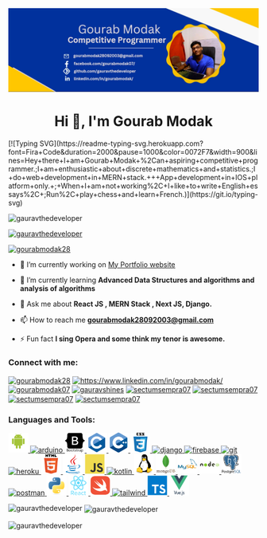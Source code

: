 <img title="a title" alt="Alt text" src="banner (2).jpg">
<h1 align="center">Hi 👋, I'm Gourab Modak</h1>
[![Typing SVG](https://readme-typing-svg.herokuapp.com?font=Fira+Code&duration=2000&pause=1000&color=0072F7&width=900&lines=Hey+there+I+am+Gourab+Modak+%2Can+aspiring+competitive+programmer.;I+am+enthusiastic+about+discrete+mathematics+and+statistics.;I+do+web+development+in+MERN+stack.+++App+development+in+IOS+platform+only.+;+When+I+am+not+working%2C+I+like+to+write+English+essays%2C+;Run%2C+play+chess+and+learn+French.)](https://git.io/typing-svg)

<p align="left"> <img src="https://komarev.com/ghpvc/?username=gauravthedeveloper&label=Profile%20views&color=0e75b6&style=plastic" alt="gauravthedeveloper" /> </p>

<p align="left"> <a href="https://github.com/ryo-ma/github-profile-trophy"><img src="https://github-profile-trophy.vercel.app/?username=gauravthedeveloper" alt="gauravthedeveloper" /></a> </p>

<p align="left"> <a href="https://twitter.com/gourabmodak28" target="blank"><img src="https://img.shields.io/twitter/follow/gourabmodak28?logo=twitter&style=for-the-badge" alt="gourabmodak28" /></a> </p>

- 🔭 I’m currently working on [My Portfolio website](https://github.com/gauravthedeveloper/my-portfolio)

- 🌱 I’m currently learning **Advanced Data Structures and algorithms and analysis of algorithms**

- 💬 Ask me about **React JS , MERN Stack , Next JS, Django.**

- 📫 How to reach me **gourabmodak28092003@gmail.com**

- ⚡ Fun fact **I sing Opera and some think my tenor is awesome.**

<h3 align="left">Connect with me:</h3>
<p align="left">
<a href="https://twitter.com/gourabmodak28" target="blank"><img align="center" src="https://raw.githubusercontent.com/rahuldkjain/github-profile-readme-generator/master/src/images/icons/Social/twitter.svg" alt="gourabmodak28" height="30" width="40" /></a>
<a href="https://linkedin.com/in/https://www.linkedin.com/in/gourabmodak/" target="blank"><img align="center" src="https://raw.githubusercontent.com/rahuldkjain/github-profile-readme-generator/master/src/images/icons/Social/linked-in-alt.svg" alt="https://www.linkedin.com/in/gourabmodak/" height="30" width="40" /></a>
<a href="https://fb.com/gourabmodak07" target="blank"><img align="center" src="https://raw.githubusercontent.com/rahuldkjain/github-profile-readme-generator/master/src/images/icons/Social/facebook.svg" alt="gourabmodak07" height="30" width="40" /></a>
<a href="https://instagram.com/gauravshines" target="blank"><img align="center" src="https://raw.githubusercontent.com/rahuldkjain/github-profile-readme-generator/master/src/images/icons/Social/instagram.svg" alt="gauravshines" height="30" width="40" /></a>
<a href="https://www.codechef.com/users/sectumsempra07" target="blank"><img align="center" src="https://cdn.jsdelivr.net/npm/simple-icons@3.1.0/icons/codechef.svg" alt="sectumsempra07" height="30" width="40" /></a>
<a href="https://codeforces.com/profile/sectumsempra07" target="blank"><img align="center" src="https://raw.githubusercontent.com/rahuldkjain/github-profile-readme-generator/master/src/images/icons/Social/codeforces.svg" alt="sectumsempra07" height="30" width="40" /></a>
<a href="https://www.leetcode.com/sectumsempra07" target="blank"><img align="center" src="https://raw.githubusercontent.com/rahuldkjain/github-profile-readme-generator/master/src/images/icons/Social/leet-code.svg" alt="sectumsempra07" height="30" width="40" /></a>
<a href="https://auth.geeksforgeeks.org/user/sectumsempra07" target="blank"><img align="center" src="https://raw.githubusercontent.com/rahuldkjain/github-profile-readme-generator/master/src/images/icons/Social/geeks-for-geeks.svg" alt="sectumsempra07" height="30" width="40" /></a>
</p>

<h3 align="left">Languages and Tools:</h3>
<p align="left"> <a href="https://developer.android.com" target="_blank" rel="noreferrer"> <img src="https://raw.githubusercontent.com/devicons/devicon/master/icons/android/android-original-wordmark.svg" alt="android" width="40" height="40"/> </a> <a href="https://www.arduino.cc/" target="_blank" rel="noreferrer"> <img src="https://cdn.worldvectorlogo.com/logos/arduino-1.svg" alt="arduino" width="40" height="40"/> </a> <a href="https://getbootstrap.com" target="_blank" rel="noreferrer"> <img src="https://raw.githubusercontent.com/devicons/devicon/master/icons/bootstrap/bootstrap-plain-wordmark.svg" alt="bootstrap" width="40" height="40"/> </a> <a href="https://www.cprogramming.com/" target="_blank" rel="noreferrer"> <img src="https://raw.githubusercontent.com/devicons/devicon/master/icons/c/c-original.svg" alt="c" width="40" height="40"/> </a> <a href="https://www.w3schools.com/cpp/" target="_blank" rel="noreferrer"> <img src="https://raw.githubusercontent.com/devicons/devicon/master/icons/cplusplus/cplusplus-original.svg" alt="cplusplus" width="40" height="40"/> </a> <a href="https://www.w3schools.com/css/" target="_blank" rel="noreferrer"> <img src="https://raw.githubusercontent.com/devicons/devicon/master/icons/css3/css3-original-wordmark.svg" alt="css3" width="40" height="40"/> </a> <a href="https://www.djangoproject.com/" target="_blank" rel="noreferrer"> <img src="https://cdn.worldvectorlogo.com/logos/django.svg" alt="django" width="40" height="40"/> </a> <a href="https://firebase.google.com/" target="_blank" rel="noreferrer"> <img src="https://www.vectorlogo.zone/logos/firebase/firebase-icon.svg" alt="firebase" width="40" height="40"/> </a> <a href="https://git-scm.com/" target="_blank" rel="noreferrer"> <img src="https://www.vectorlogo.zone/logos/git-scm/git-scm-icon.svg" alt="git" width="40" height="40"/> </a> <a href="https://heroku.com" target="_blank" rel="noreferrer"> <img src="https://www.vectorlogo.zone/logos/heroku/heroku-icon.svg" alt="heroku" width="40" height="40"/> </a> <a href="https://www.w3.org/html/" target="_blank" rel="noreferrer"> <img src="https://raw.githubusercontent.com/devicons/devicon/master/icons/html5/html5-original-wordmark.svg" alt="html5" width="40" height="40"/> </a> <a href="https://www.java.com" target="_blank" rel="noreferrer"> <img src="https://raw.githubusercontent.com/devicons/devicon/master/icons/java/java-original.svg" alt="java" width="40" height="40"/> </a> <a href="https://developer.mozilla.org/en-US/docs/Web/JavaScript" target="_blank" rel="noreferrer"> <img src="https://raw.githubusercontent.com/devicons/devicon/master/icons/javascript/javascript-original.svg" alt="javascript" width="40" height="40"/> </a> <a href="https://kotlinlang.org" target="_blank" rel="noreferrer"> <img src="https://www.vectorlogo.zone/logos/kotlinlang/kotlinlang-icon.svg" alt="kotlin" width="40" height="40"/> </a> <a href="https://www.linux.org/" target="_blank" rel="noreferrer"> <img src="https://raw.githubusercontent.com/devicons/devicon/master/icons/linux/linux-original.svg" alt="linux" width="40" height="40"/> </a> <a href="https://www.mongodb.com/" target="_blank" rel="noreferrer"> <img src="https://raw.githubusercontent.com/devicons/devicon/master/icons/mongodb/mongodb-original-wordmark.svg" alt="mongodb" width="40" height="40"/> </a> <a href="https://www.mysql.com/" target="_blank" rel="noreferrer"> <img src="https://raw.githubusercontent.com/devicons/devicon/master/icons/mysql/mysql-original-wordmark.svg" alt="mysql" width="40" height="40"/> </a> <a href="https://nodejs.org" target="_blank" rel="noreferrer"> <img src="https://raw.githubusercontent.com/devicons/devicon/master/icons/nodejs/nodejs-original-wordmark.svg" alt="nodejs" width="40" height="40"/> </a> <a href="https://www.postgresql.org" target="_blank" rel="noreferrer"> <img src="https://raw.githubusercontent.com/devicons/devicon/master/icons/postgresql/postgresql-original-wordmark.svg" alt="postgresql" width="40" height="40"/> </a> <a href="https://postman.com" target="_blank" rel="noreferrer"> <img src="https://www.vectorlogo.zone/logos/getpostman/getpostman-icon.svg" alt="postman" width="40" height="40"/> </a> <a href="https://www.python.org" target="_blank" rel="noreferrer"> <img src="https://raw.githubusercontent.com/devicons/devicon/master/icons/python/python-original.svg" alt="python" width="40" height="40"/> </a> <a href="https://reactjs.org/" target="_blank" rel="noreferrer"> <img src="https://raw.githubusercontent.com/devicons/devicon/master/icons/react/react-original-wordmark.svg" alt="react" width="40" height="40"/> </a> <a href="https://developer.apple.com/swift/" target="_blank" rel="noreferrer"> <img src="https://raw.githubusercontent.com/devicons/devicon/master/icons/swift/swift-original.svg" alt="swift" width="40" height="40"/> </a> <a href="https://tailwindcss.com/" target="_blank" rel="noreferrer"> <img src="https://www.vectorlogo.zone/logos/tailwindcss/tailwindcss-icon.svg" alt="tailwind" width="40" height="40"/> </a> <a href="https://www.typescriptlang.org/" target="_blank" rel="noreferrer"> <img src="https://raw.githubusercontent.com/devicons/devicon/master/icons/typescript/typescript-original.svg" alt="typescript" width="40" height="40"/> </a> <a href="https://vuejs.org/" target="_blank" rel="noreferrer"> <img src="https://raw.githubusercontent.com/devicons/devicon/master/icons/vuejs/vuejs-original-wordmark.svg" alt="vuejs" width="40" height="40"/> </a> </p>

<p><img align="left" src="https://github-readme-stats.vercel.app/api/top-langs?username=gauravthedeveloper&show_icons=true&theme=dark&text_color=ffffff&bg_color=000000&hide_border=true&locale=en&layout=compact" alt="gauravthedeveloper" /></p>

<p>&nbsp;<img align="center" src="https://github-readme-stats.vercel.app/api?username=gauravthedeveloper&show_icons=true&theme=dark&locale=en" alt="gauravthedeveloper" /></p>

<p><img align="center" src="https://github-readme-streak-stats.herokuapp.com/?user=gauravthedeveloper&theme=dark" alt="gauravthedeveloper" /></p>
